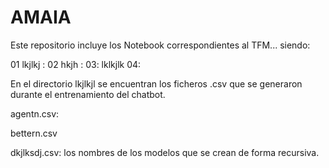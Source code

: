 # AMAIA
Este repositorio incluye los Notebook correspondientes al TFM...
siendo:

01 lkjlkj :
02 hkjh :
03: lklkjlk
04:

En el directorio lkjlkjl se encuentran los ficheros .csv que se generaron durante el entrenamiento del chatbot.

agentn.csv: 

bettern.csv

dkjlksdj.csv: los nombres de los modelos que se crean de forma recursiva.
